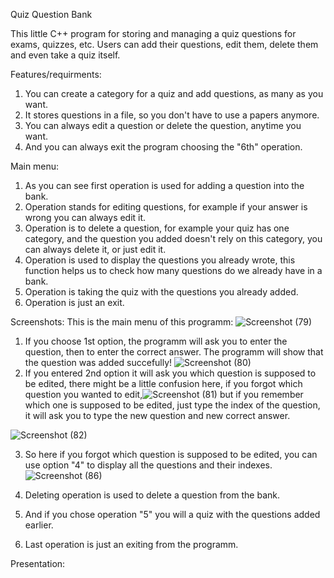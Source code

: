 Quiz Question Bank
 
This little C++ program for storing and managing a quiz questions for exams, quizzes, etc.
Users can add their questions, edit them, delete them and even take a quiz itself.

Features/requirments:
1) You can create a category for a quiz and add questions, as many as you want.
2) It stores questions in a file, so you don't have to use a papers anymore.
3) You can always edit a question or delete the question, anytime you want.
4) And you can always exit the program choosing the "6th" operation.

Main menu:
1) As you can see first operation is used for adding a question into the bank.
2) Operation stands for editing questions, for example if your answer is wrong you can always edit it.
3) Operation is to delete a question, for example your quiz has one category, and the question you added doesn't rely on this category, you can always delete it, or just edit it.
4) Operation is used to display the questions you already wrote, this function helps us to check how many questions do we already have in a bank.
5) Operation is taking the quiz with the questions you already added.
6) Operation is just an exit.
  
Screenshots:
This is the main menu of this programm:
![Screenshot (79)](https://github.com/Geralt-bit/Quiz-project/assets/72191000/1dc64579-2ca8-4f16-9166-dedd027e6f20)

1) If you choose 1st option, the programm will ask you to enter the question, then to enter the correct answer. The programm will show that the question was added succefully!
   ![Screenshot (80)](https://github.com/Geralt-bit/Quiz-project/assets/72191000/79183957-86a5-4f45-b179-729827af65ea)
2) If you entered 2nd option it will ask you which question is supposed to be edited, there might be a little confusion here, if you forgot which question you wanted to edit,![Screenshot (81)](https://github.com/Geralt-bit/Quiz-project/assets/72191000/bc2b1491-2884-4d8d-a9aa-54ef188f0b16) but if you remember which one is supposed to be edited, just type the index of the question, it will ask you to type the new question and new correct answer.

![Screenshot (82)](https://github.com/Geralt-bit/Quiz-project/assets/72191000/d44f5e07-1df6-4c03-94cc-2c17e97833e4)

3) So here if you forgot which question is supposed to be edited, you can use option "4" to display all the questions and their indexes.
   ![Screenshot (86)](https://github.com/Geralt-bit/Quiz-project/assets/72191000/b8907626-2c87-434e-88e2-edb1ae7433ce)

4) Deleting operation is used to delete a question from the bank.
5) And if you chose operation "5" you will a quiz with the questions added earlier.
6) Last operation is just an exiting from the programm.

Presentation:

